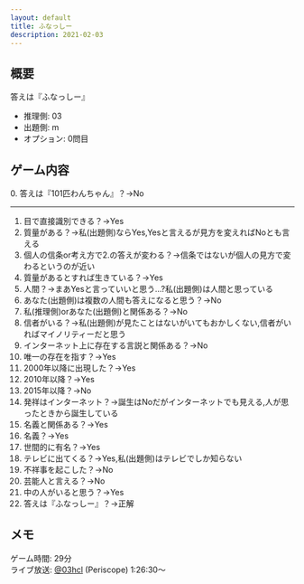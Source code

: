 ```yaml
---
layout: default
title: ふなっしー
description: 2021-02-03
---
```


## 概要

答えは『ふなっしー』

- 推理側: 03
- 出題側: m
- オプション: 0問目

## ゲーム内容

0\. 答えは『101匹わんちゃん』？→No

---

1. 目で直接識別できる？→Yes
2. 質量がある？→私(出題側)ならYes,Yesと言えるが見方を変えればNoとも言える
3. 個人の信条or考え方で2.の答えが変わる？→信条ではないが個人の見方で変わるというのが近い
4. 質量があるとすれば生きている？→Yes
5. 人間？→まあYesと言っていいと思う…?私(出題側)は人間と思っている
6. あなた(出題側)は複数の人間も答えになると思う？→No
7. 私(推理側)orあなた(出題側)と関係ある？→No
8. 信者がいる？→私(出題側)が見たことはないがいてもおかしくない,信者がいればマイノリティーだと思う
9. インターネット上に存在する言説と関係ある？→No
10. 唯一の存在を指す？→Yes
11. 2000年以降に出現した？→Yes
12. 2010年以降？→Yes
13. 2015年以降？→No
14. 発祥はインターネット？→誕生はNoだがインターネットでも見える,人が思ったときから誕生している
15. 名義と関係ある？→Yes
16. 名義？→Yes
17. 世間的に有名？→Yes
18. テレビに出てくる？→Yes,私(出題側)はテレビでしか知らない
19. 不祥事を起こした？→No
20. 芸能人と言える？→No
21. 中の人がいると思う？→Yes
22. 答えは『ふなっしー』？→正解

## メモ

ゲーム時間: 29分  
ライブ放送: [@03hcl](https://www.periscope.tv/03hcl/1ZkKzenEAjoxv?t=1h26m30s) (Periscope) 1:26:30～
